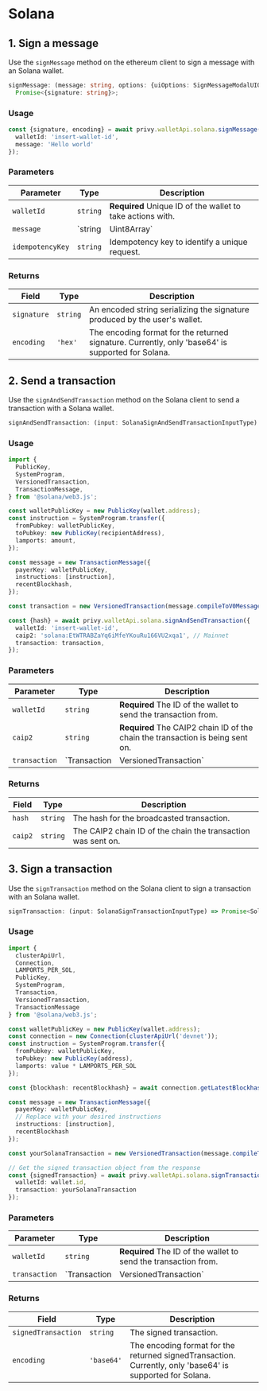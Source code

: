# Solana

## 1. Sign a message

Use the `signMessage` method on the ethereum client to sign a message with an Solana wallet.

```typescript
signMessage: (message: string, options: {uiOptions: SignMessageModalUIOptions; address?: string}) =>
  Promise<{signature: string}>;
```

### Usage

```typescript
const {signature, encoding} = await privy.walletApi.solana.signMessage({
  walletId: 'insert-wallet-id',
  message: 'Hello world'
});
```

### Parameters

| Parameter | Type | Description |
|-----------|------|-------------|
| `walletId` | `string` | **Required** Unique ID of the wallet to take actions with. |
| `message` | `string | Uint8Array` | **Required** The string or bytes to sign with the wallet. |
| `idempotencyKey` | `string` | Idempotency key to identify a unique request. |

### Returns

| Field | Type | Description |
|-------|------|-------------|
| `signature` | `string` | An encoded string serializing the signature produced by the user's wallet. |
| `encoding` | `'hex'` | The encoding format for the returned signature. Currently, only 'base64' is supported for Solana. |

## 2. Send a transaction

Use the `signAndSendTransaction` method on the Solana client to send a transaction with a Solana wallet.

```typescript
signAndSendTransaction: (input: SolanaSignAndSendTransactionInputType) => Promise<SolanaSignAndSendTransactionResponseType>
```

### Usage

```typescript
import {
  PublicKey,
  SystemProgram,
  VersionedTransaction,
  TransactionMessage,
} from '@solana/web3.js';

const walletPublicKey = new PublicKey(wallet.address);
const instruction = SystemProgram.transfer({
  fromPubkey: walletPublicKey,
  toPubkey: new PublicKey(recipientAddress),
  lamports: amount,
});

const message = new TransactionMessage({
  payerKey: walletPublicKey,
  instructions: [instruction],
  recentBlockhash,
});

const transaction = new VersionedTransaction(message.compileToV0Message());

const {hash} = await privy.walletApi.solana.signAndSendTransaction({
  walletId: 'insert-wallet-id',
  caip2: 'solana:EtWTRABZaYq6iMfeYKouRu166VU2xqa1', // Mainnet
  transaction: transaction,
});
```

### Parameters

| Parameter | Type | Description |
|-----------|------|-------------|
| `walletId` | `string` | **Required** The ID of the wallet to send the transaction from. |
| `caip2` | `string` | **Required** The CAIP2 chain ID of the chain the transaction is being sent on. |
| `transaction` | `Transaction | VersionedTransaction` | **Required** The transaction to sign and send. This can be either a legacy Transaction or a VersionedTransaction object from @solana/web3.js. |

### Returns

| Field | Type | Description |
|-------|------|-------------|
| `hash` | `string` | The hash for the broadcasted transaction. |
| `caip2` | `string` | The CAIP2 chain ID of the chain the transaction was sent on. |

## 3. Sign a transaction

Use the `signTransaction` method on the Solana client to sign a transaction with an Solana wallet.

```typescript
signTransaction: (input: SolanaSignTransactionInputType) => Promise<SolanaSignTransactionResponseType>
```

### Usage

```typescript
import {
  clusterApiUrl,
  Connection,
  LAMPORTS_PER_SOL,
  PublicKey,
  SystemProgram,
  Transaction,
  VersionedTransaction,
  TransactionMessage
} from '@solana/web3.js';

const walletPublicKey = new PublicKey(wallet.address);
const connection = new Connection(clusterApiUrl('devnet'));
const instruction = SystemProgram.transfer({
  fromPubkey: walletPublicKey,
  toPubkey: new PublicKey(address),
  lamports: value * LAMPORTS_PER_SOL
});

const {blockhash: recentBlockhash} = await connection.getLatestBlockhash();

const message = new TransactionMessage({
  payerKey: walletPublicKey,
  // Replace with your desired instructions
  instructions: [instruction],
  recentBlockhash
});

const yourSolanaTransaction = new VersionedTransaction(message.compileToV0Message());

// Get the signed transaction object from the response
const {signedTransaction} = await privy.walletApi.solana.signTransaction({
  walletId: wallet.id,
  transaction: yourSolanaTransaction
});
```

### Parameters

| Parameter | Type | Description |
|-----------|------|-------------|
| `walletId` | `string` | **Required** The ID of the wallet to send the transaction from. |
| `transaction` | `Transaction | VersionedTransaction` | **Required** The transaction to sign. This can be either a legacy Transaction or a VersionedTransaction object from @solana/web3.js. |

### Returns

| Field | Type | Description |
|-------|------|-------------|
| `signedTransaction` | `string` | The signed transaction. |
| `encoding` | `'base64'` | The encoding format for the returned signedTransaction. Currently, only 'base64' is supported for Solana. |
```
